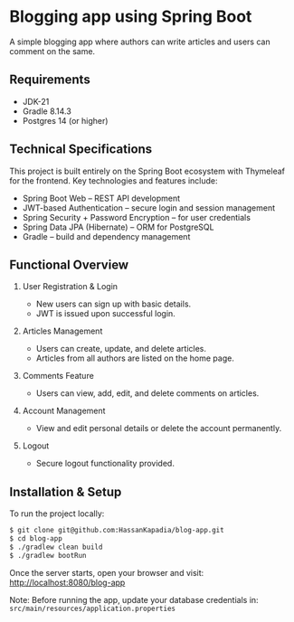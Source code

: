 # Blogging app using Spring Boot

A simple blogging app where authors can write articles and users can comment on the same.

## Requirements

* JDK-21
* Gradle 8.14.3
* Postgres 14 (or higher)

## Technical Specifications

This project is built entirely on the Spring Boot ecosystem with Thymeleaf for the frontend.
Key technologies and features include:

* Spring Boot Web – REST API development
* JWT-based Authentication – secure login and session management
* Spring Security + Password Encryption – for user credentials
* Spring Data JPA (Hibernate) – ORM for PostgreSQL
* Gradle – build and dependency management

## Functional Overview

1. User Registration & Login
    * New users can sign up with basic details.
    * JWT is issued upon successful login.

2. Articles Management
    * Users can create, update, and delete articles.
    * Articles from all authors are listed on the home page.

3. Comments Feature
    * Users can view, add, edit, and delete comments on articles.

4. Account Management
    * View and edit personal details or delete the account permanently.

5. Logout
    * Secure logout functionality provided.

## Installation & Setup

To run the project locally:

```bash
$ git clone git@github.com:HassanKapadia/blog-app.git
$ cd blog-app
$ ./gradlew clean build
$ ./gradlew bootRun
```
Once the server starts, open your browser and visit:
[http://localhost:8080/blog-app](http://localhost:8080/blog-app)

Note:
Before running the app, update your database credentials in:
`src/main/resources/application.properties`
